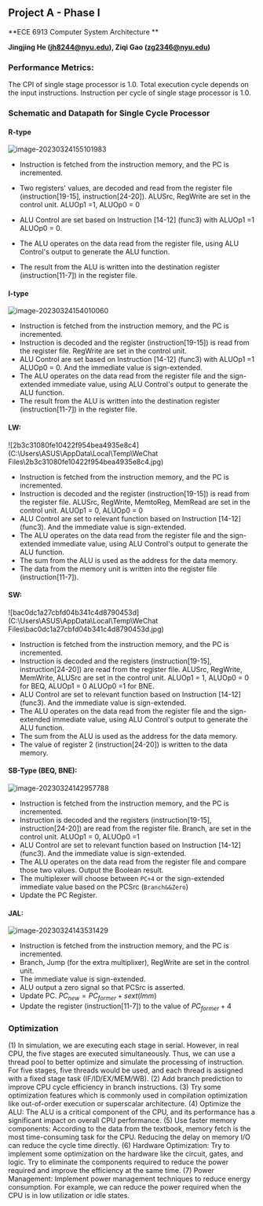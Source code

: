 ## Project A - Phase I

**ECE 6913 Computer System Architecture **

**Jingjing He (jh8244@nyu.edu), Ziqi Gao (zg2346@nyu.edu)**

### Performance Metrics:

The CPI of single stage processor is 1.0. Total execution cycle depends on the input instructions. Instruction per cycle of single stage processor is 1.0.

### Schematic and Datapath for Single Cycle Processor

#### **R-type**

![image-20230324155101983](C:\Users\ASUS\AppData\Roaming\Typora\typora-user-images\image-20230324155101983.png)

- Instruction is fetched from the instruction memory, and the PC is incremented.
- Two registers' values, are decoded and read from the register file (instruction[19-15], instruction[24-20]). ALUSrc, RegWrite are set in the control unit. ALUOp1 =1, ALUOp0 = 0
- ALU Control are set based on Instruction [14-12] (func3) with ALUOp1 =1 ALUOp0 = 0.

- The ALU operates on the data read from the register file, using ALU Control's output to generate the ALU function.
- The result from the ALU is written into the destination register (instruction[11-7]) in the register file.

#### I-type

![image-20230324154010060](C:\Users\ASUS\AppData\Roaming\Typora\typora-user-images\image-20230324154010060.png)

- Instruction is fetched from the instruction memory, and the PC is incremented.
- Instruction is decoded and the register (instruction[19-15]) is read from the register file. RegWrite are set in the control unit.
- ALU Control are set based on Instruction [14-12] (func3) with ALUOp1 =1 ALUOp0 = 0. And the immediate value is sign-extended. 
- The ALU operates on the data read from the register file and the sign-extended immediate value, using ALU Control's output to generate the ALU function.
- The result from the ALU is written into the destination register (instruction[11-7]) in the register file.



#### LW:

![2b3c31080fe10422f954bea4935e8c4](C:\Users\ASUS\AppData\Local\Temp\WeChat Files\2b3c31080fe10422f954bea4935e8c4.jpg)

- Instruction is fetched from the instruction memory, and the PC is incremented.
- Instruction is decoded and the register (instruction[19-15]) is read from the register file. ALUSrc, RegWrite, MemtoReg, MemRead are set in the control unit. ALUOp1 = 0, ALUOp0 = 0
- ALU Control are set to relevant function based on Instruction [14-12] (func3). And the immediate value is sign-extended.
- The ALU operates on the data read from the register file and the sign-extended immediate value, using ALU Control's output to generate the ALU function.
- The sum from the ALU is used as the address for the data memory.
- The data from the memory unit is written into the register file (instruction[11-7]).

#### SW:

![bac0dc1a27cbfd04b341c4d8790453d](C:\Users\ASUS\AppData\Local\Temp\WeChat Files\bac0dc1a27cbfd04b341c4d8790453d.jpg)

- Instruction is fetched from the instruction memory, and the PC is incremented.
- Instruction is decoded and the registers (instruction[19-15], instruction[24-20]) are read from the register file. ALUSrc, RegWrite, MemWrite, ALUSrc are set in the control unit. ALUOp1 = 1, ALUOp0 = 0 for BEQ, ALUOp1 = 0 ALUOp0 =1 for BNE.
- ALU Control are set to relevant function based on Instruction [14-12] (func3). And the immediate value is sign-extended.
- The ALU operates on the data read from the register file and the sign-extended immediate value, using ALU Control's output to generate the ALU function.
- The sum from the ALU is used as the address for the data memory.
- The value of register 2 (instruction[24-20]) is written to the data memory.

#### SB-Type (BEQ, BNE):

![image-20230324142957788](C:\Users\ASUS\AppData\Roaming\Typora\typora-user-images\image-20230324142957788.png)

- Instruction is fetched from the instruction memory, and the PC is incremented.
- Instruction is decoded and the registers (instruction[19-15], instruction[24-20]) are read from the register file. Branch, are set in the control unit. ALUOp1 = 0, ALUOp0  =1
- ALU Control are set to relevant function based on Instruction [14-12] (func3). And the immediate value is sign-extended.
- The ALU operates on the data read from the register file and compare those two values. Output the Boolean result.
- The multiplexer will choose between `PC+4` or the sign-extended immediate value based on the PCSrc (`Branch&&Zero`) 
- Update the PC Register.

#### JAL:

![image-20230324143531429](C:\Users\ASUS\AppData\Roaming\Typora\typora-user-images\image-20230324143531429.png)

- Instruction is fetched from the instruction memory, and the PC is incremented.
- Branch, Jump (for the extra multiplixer), RegWrite are set in the control unit.
- The immediate value is sign-extended.
- ALU output a zero signal so that PCSrc is asserted.
- Update PC. $PC_{new} = PC_{former} + sext(Imm)$
- Update the register (instruction[11-7]) to the value of $PC_{former} + 4$



### Optimization

(1) In simulation, we are executing each stage in serial. However, in real CPU, the five stages are executed simultaneously. Thus, we can use a thread pool to better optimize and simulate the processing of instruction. For five stages, five threads would be used, and each thread is assigned with a fixed stage task (IF/ID/EX/MEM/WB).
(2) Add branch prediction to improve CPU cycle efficiency in branch instructions.
(3) Try some optimization features which is commonly used in compilation optimization like out-of-order execution or superscalar architecture.
(4) Optimize the ALU: The ALU is a critical component of the CPU, and its performance has a significant impact on overall CPU performance. 
(5) Use faster memory components: According to the data from the textbook, memory fetch is the most time-consuming task for the CPU. Reducing the delay on memory I/O can reduce the cycle time directly.
(6) Hardware Optimization: Try to implement some optimization on the hardware like the circuit, gates, and logic. Try to eliminate the components required to reduce the power required and improve the efficiency at the same time.
(7) Power Management: Implement power management techniques to reduce energy consumption. For example, we can reduce the power required when the CPU is in low utilization or idle states. 

